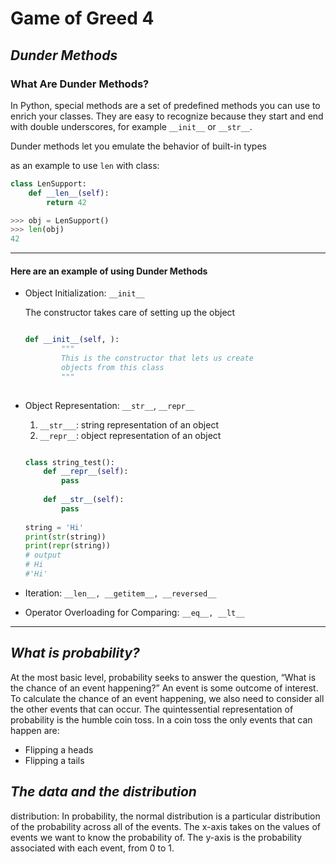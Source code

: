 # Game of Greed 4

## *****Dunder Methods*****

### What Are Dunder Methods?

In Python, special methods are a set of predefined methods you can use to enrich your classes. They are easy to recognize because they start and end with double underscores, for example ```__init__``` or ```__str__```.

Dunder methods let you emulate the behavior of built-in types

as an example to use ```len``` with class:

```python
class LenSupport:
    def __len__(self):
        return 42

>>> obj = LenSupport()
>>> len(obj)
42

```

---

#### Here are an example of using Dunder Methods

- Object Initialization: ```__init__```

    The constructor takes care of setting up the object

    ```python

    def __init__(self, ):
            """
            This is the constructor that lets us create
            objects from this class
            """
        
    ```

- Object Representation: ```__str__```, ```__repr__```

    1. ```__str___```: string representation of an object
    2. ```__repr__```: object representation of an object

    ```python
    
    class string_test(): 
        def __repr__(self):
            pass
            
        def __str__(self):
            pass
            
    string = 'Hi'
    print(str(string))
    print(repr(string))
    # output
    # Hi
    #'Hi' 
    
    ```
- Iteration: ```__len__, __getitem__, __reversed__```

- Operator Overloading for Comparing: ```__eq__, __lt__```

------------

## *****What is probability?*****

At the most basic level, probability seeks to answer the question, “What is the chance of an event happening?” An event is some outcome of interest. To calculate the chance of an event happening, we also need to consider all the other events that can occur. The quintessential representation of probability is the humble coin toss. In a coin toss the only events that can happen are:

- Flipping a heads
- Flipping a tails

## *****The data and the distribution*****

distribution:  In probability, the normal distribution is a particular distribution of the probability across all of the events. The x-axis takes on the values of events we want to know the probability of. The y-axis is the probability associated with each event, from 0 to 1. 